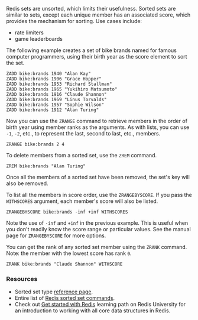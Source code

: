 Redis sets are unsorted, which limits their usefulness. Sorted sets are similar to sets, except each unique member has an associated score, which provides the mechanism for sorting. Use cases include:

- rate limiters
- game leaderboards

The following example creates a set of bike brands named for famous computer programmers, using their birth year as the score element to sort the set.

```redis:[run_confirmation=true] Create a sorted set
ZADD bike:brands 1940 "Alan Kay"
ZADD bike:brands 1906 "Grace Hopper"
ZADD bike:brands 1953 "Richard Stallman"
ZADD bike:brands 1965 "Yukihiro Matsumoto"
ZADD bike:brands 1916 "Claude Shannon"
ZADD bike:brands 1969 "Linus Torvalds"
ZADD bike:brands 1957 "Sophie Wilson"
ZADD bike:brands 1912 "Alan Turing"
```

Now you can use the `ZRANGE` command to retrieve members in the order of birth year using member ranks as the arguments. As with lists, you can use `-1`, `-2`, etc., to represent the last, second to last, etc., members.

```redis ZRANGE usage
ZRANGE bike:brands 2 4
```

To delete members from a sorted set, use the `ZREM` command.

```redis:[run_confirmation=true] Remove the Alan Turing model and score
ZREM bike:brands "Alan Turing"
```

Once all the members of a sorted set have been removed, the set's key will also be removed.

To list all the members in score order, use the `ZRANGEBYSCORE`. If you pass the `WITHSCORES` argument, each member's score will also be listed.

```redis List members ordered by score
ZRANGEBYSCORE bike:brands -inf +inf WITHSCORES
```

Note the use of `-inf` and `+inf` in the previous example. This is useful when you don't readily know the score range or particular values. See the manual page for `ZRANGEBYSCORE` for more options.

You can get the rank of any sorted set member using the `ZRANK` command. Note: the member with the lowest score has rank `0`.

```redis Get a bike brand's rank
ZRANK bike:brands "Claude Shannon" WITHSCORE
```

### Resources

- Sorted set type [reference page](https://redis.io/docs/latest/develop/data-types/sorted-sets/?utm_source=redisinsight&utm_medium=main&utm_campaign=tutorials).
- Entire list of [Redis sorted set commands](https://redis.io/commands/?group=sorted-set&utm_source=redisinsight&utm_medium=main&utm_campaign=tutorials).
- Check out [Get started with Redis](https://university.redis.io/learningpath/14q8m6gilfwltm?utm_source=redisinsight&utm_medium=main&utm_campaign=tutorials) learning path on Redis University for an introduction to working with all core data structures in Redis.
